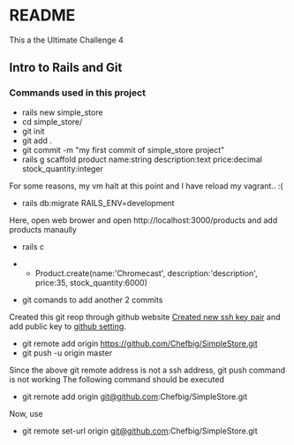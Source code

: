 # README

This a the Ultimate Challenge 4

## Intro to Rails and Git

### Commands used in this project 

* rails new simple_store
* cd simple_store/
* git init
* git add .
* git commit -m "my first commit of simple_store project"
* rails g scaffold product name:string description:text price:decimal stock_quantity:integer

For some reasons, my vm halt at this point and I have reload my vagrant.. :(

* rails db:migrate RAILS_ENV=development

Here, open web brower and open http://localhost:3000/products and add products manaully

* rails c
 * * Product.create(name:'Chromecast', description:'description', price:35, stock_quantity:6000) 

* git comands to add another 2 commits

Created this git reop through github website
[Created new ssh key pair](https://help.github.com/articles/generating-a-new-ssh-key-and-adding-it-to-the-ssh-agent/#platform-linux) 
and add public key to [github setting](https://github.com/settings/keys).

* git remote add origin https://github.com/Chefbig/SimpleStore.git
* git push -u origin master 

Since the above git remote address is not a ssh address, git push command is not working
The following command should be executed
* git remote add origin git@github.com:Chefbig/SimpleStore.git

Now, use
* git remote set-url origin git@github.com:Chefbig/SimpleStore.git
